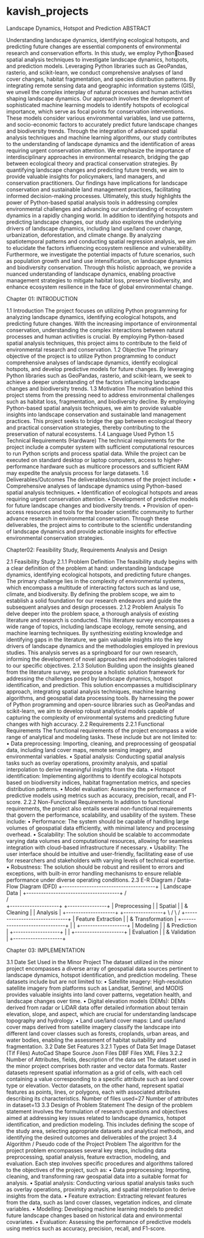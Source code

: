 # kavish_projects
Landscape Dynamics, Hotspot and Prediction
ABSTRACT

Understanding landscape dynamics, identifying ecological hotspots, and predicting future changes are 
essential components of environmental research and conservation efforts. In this study, we employ Pythonbased spatial analysis techniques to investigate landscape dynamics, hotspots, and prediction models. 
Leveraging Python libraries such as GeoPandas, rasterio, and scikit-learn, we conduct comprehensive 
analyses of land cover changes, habitat fragmentation, and species distribution patterns. By integrating
remote sensing data and geographic information systems (GIS), we unveil the complex interplay of natural 
processes and human activities shaping landscape dynamics. Our approach involves the development of 
sophisticated machine learning models to identify hotspots of ecological importance, which serve as focal 
points for conservation interventions. These models consider various environmental variables, land use 
patterns, and socio-economic factors to accurately predict future landscape changes and biodiversity trends.
Through the integration of advanced spatial analysis techniques and machine learning algorithms, our study 
contributes to the understanding of landscape dynamics and the identification of areas requiring urgent 
conservation attention. We emphasize the importance of interdisciplinary approaches in environmental 
research, bridging the gap between ecological theory and practical conservation strategies. By quantifying 
landscape changes and predicting future trends, we aim to provide valuable insights for policymakers, land 
managers, and conservation practitioners. Our findings have implications for landscape conservation and 
sustainable land management practices, facilitating informed decision-making processes. Ultimately, this 
study highlights the power of Python-based spatial analysis tools in addressing complex environmental 
challenges and advancing our understanding of ecosystem dynamics in a rapidly changing world.
In addition to identifying hotspots and predicting landscape changes, our study also explores the underlying 
drivers of landscape dynamics, including land use/land cover change, urbanization, deforestation, and climate 
change. By analyzing spatiotemporal patterns and conducting spatial regression analysis, we aim to elucidate 
the factors influencing ecosystem resilience and vulnerability. Furthermore, we investigate the potential 
impacts of future scenarios, such as population growth and land use intensification, on landscape dynamics 
and biodiversity conservation. Through this holistic approach, we provide a nuanced understanding of 
landscape dynamics, enabling proactive management strategies to mitigate habitat loss, preserve biodiversity, 
and enhance ecosystem resilience in the face of global environmental change.

Chapter 01: INTRODUCTION

1.1 Introduction
The project focuses on utilizing Python programming for analyzing landscape dynamics, identifying 
ecological hotspots, and predicting future changes. With the increasing importance of environmental 
conservation, understanding the complex interactions between natural processes and human activities 
is crucial. By employing Python-based spatial analysis techniques, this project aims to contribute to 
the field of environmental research and conservation.
1.2 Objective
The primary objective of the project is to utilize Python programming to conduct comprehensive 
analyses of landscape dynamics, identify ecological hotspots, and develop predictive models for 
future changes. By leveraging Python libraries such as GeoPandas, rasterio, and scikit-learn, we seek 
to achieve a deeper understanding of the factors influencing landscape changes and biodiversity 
trends.
1.3 Motivation
The motivation behind this project stems from the pressing need to address environmental challenges 
such as habitat loss, fragmentation, and biodiversity decline. By employing Python-based spatial 
analysis techniques, we aim to provide valuable insights into landscape conservation and sustainable 
land management practices. This project seeks to bridge the gap between ecological theory and 
practical conservation strategies, thereby contributing to the preservation of natural ecosystems.
1.4 Language Used
Python 
1.5 Technical Requirements (Hardware)
The technical requirements for the project include a computer system with sufficient computational 
resources to run Python scripts and process spatial data. While the project can be executed on 
standard desktop or laptop computers, access to higher-performance hardware such as multicore 
processors and sufficient RAM may expedite the analysis process for large datasets.
1.6 Deliverables/Outcomes
The deliverables/outcomes of the project include:
• Comprehensive analyses of landscape dynamics using Python-based spatial analysis 
techniques.
• Identification of ecological hotspots and areas requiring urgent conservation attention.
• Development of predictive models for future landscape changes and biodiversity trends.
• Provision of open-access resources and tools for the broader scientific community to further 
advance research in environmental conservation.
Through these deliverables, the project aims to contribute to the scientific understanding of landscape 
dynamics and provide actionable insights for effective environmental conservation strategies.

Chapter02: Feasibility Study, Requirements Analysis and Design

2.1 Feasibility Study
2.1.1 Problem Definition
The feasibility study begins with a clear definition of the problem at hand: understanding landscape 
dynamics, identifying ecological hotspots, and predicting future changes. The primary challenge lies 
in the complexity of environmental systems, which encompass a multitude of interacting factors such 
as land use, climate, and biodiversity. By defining the problem scope, we aim to establish a solid 
foundation for our research endeavors and guide the subsequent analyses and design processes.
2.1.2 Problem Analysis
To delve deeper into the problem space, a thorough analysis of existing literature and research is 
conducted. This literature survey encompasses a wide range of topics, including landscape ecology, 
remote sensing, and machine learning techniques. By synthesizing existing knowledge and identifying 
gaps in the literature, we gain valuable insights into the key drivers of landscape dynamics and the 
methodologies employed in previous studies. This analysis serves as a springboard for our own 
research, informing the development of novel approaches and methodologies tailored to our specific 
objectives.
2.1.3 Solution
Building upon the insights gleaned from the literature survey, we propose a holistic solution 
framework for addressing the challenges posed by landscape dynamics, hotspot identification, and 
prediction. This solution encompasses a multidisciplinary approach, integrating spatial analysis 
techniques, machine learning algorithms, and geospatial data processing tools. By harnessing the 
power of Python programming and open-source libraries such as GeoPandas and scikit-learn, we aim 
to develop robust analytical models capable of capturing the complexity of environmental systems 
and predicting future changes with high accuracy.
2.2 Requirements
2.2.1 Functional Requirements
The functional requirements of the project encompass a wide range of analytical and modeling tasks. 
These include but are not limited to:
• Data preprocessing: Importing, cleaning, and preprocessing of geospatial data, including land 
cover maps, remote sensing imagery, and environmental variables.
• Spatial analysis: Conducting spatial analysis tasks such as overlay operations, proximity 
analysis, and spatial interpolation to derive meaningful insights from the data.
• Hotspot identification: Implementing algorithms to identify ecological hotspots based on 
biodiversity indices, habitat fragmentation metrics, and species distribution patterns.
• Model evaluation: Assessing the performance of predictive models using metrics such as 
accuracy, precision, recall, and F1-score.
2.2.2 Non-Functional Requirements
In addition to functional requirements, the project also entails several non-functional requirements 
that govern the performance, scalability, and usability of the system. These include:
• Performance: The system should be capable of handling large volumes of geospatial data 
efficiently, with minimal latency and processing overhead.
• Scalability: The solution should be scalable to accommodate varying data volumes and 
computational resources, allowing for seamless integration with cloud-based infrastructure if 
necessary.
• Usability: The user interface should be intuitive and user-friendly, facilitating ease of use for 
researchers and stakeholders with varying levels of technical expertise.
• Robustness: The solution should be robust and resilient to errors and exceptions, with built-in 
error handling mechanisms to ensure reliable performance under diverse operating conditions.
2.3 E-R Diagram / Data-Flow Diagram (DFD)
+--------------------------------------+
| Landscape Data |
+--------------------------------------+
/ \
/ \
+--------------------+ +----------------+
| Preprocessing | | Spatial |
| & Cleaning | | Analysis |
+--------------------+ +----------------+
\ /
\ /
+------------------------------+
| Feature Extraction |
| & Transformation |
+------------------------------+
|
|
+-------------------+
| Modeling |
| & Prediction |
+-------------------+
|
|
+--------------------+
| Evaluation |
| & Validation |
+--------------------+

Chapter 03: IMPLEMENTATION

3.1 Date Set Used in the Minor Project
The dataset utilized in the minor project encompasses a diverse array of geospatial data sources 
pertinent to landscape dynamics, hotspot identification, and prediction modeling. These datasets 
include but are not limited to:
• Satellite imagery: High-resolution satellite imagery from platforms such as Landsat, Sentinel, 
and MODIS provides valuable insights into land cover patterns, vegetation health, and 
landscape changes over time.
• Digital elevation models (DEMs): DEMs derived from radar or LiDAR data offer detailed 
information about terrain elevation, slope, and aspect, which are crucial for understanding 
landscape topography and hydrology.
• Land use/land cover maps: Land use/land cover maps derived from satellite imagery classify 
the landscape into different land cover classes such as forests, croplands, urban areas, and 
water bodies, enabling the assessment of habitat suitability and fragmentation.
3.2 Date Set Features
3.2.1 Types of Data Set
Image Dataset (Tif Files)
AutoCad Shape Source
Json Files
DBF Files
XML Files
3.2.2 Number of Attributes, fields, description of the data set
The dataset used in the minor project comprises both raster and vector data formats. Raster datasets 
represent spatial information as a grid of cells, with each cell containing a value corresponding to a 
specific attribute such as land cover type or elevation. Vector datasets, on the other hand, represent 
spatial features as points, lines, or polygons, each with associated attributes describing its 
characteristics.
Number of files used=27
Number of attributes in dataset=13
3.3 Design of Problem Statement
The design of the problem statement involves the formulation of research questions and objectives 
aimed at addressing key issues related to landscape dynamics, hotspot identification, and prediction 
modeling. This includes defining the scope of the study area, selecting appropriate datasets and 
analytical methods, and identifying the desired outcomes and deliverables of the project
3.4 
Algorithm / Pseudo code of the Project Problem
The algorithm for the project problem encompasses several key steps, including data preprocessing, 
spatial analysis, feature extraction, modeling, and evaluation. Each step involves specific procedures 
and algorithms tailored to the objectives of the project, such as:
• Data preprocessing: Importing, cleaning, and transforming raw geospatial data into a suitable 
format for analysis.
• Spatial analysis: Conducting various spatial analysis tasks such as overlay operations, 
proximity analysis, and spatial interpolation to derive insights from the data.
• Feature extraction: Extracting relevant features from the data, such as land cover classes, 
vegetation indices, and climate variables.
• Modelling: Developing machine learning models to predict future landscape changes based on 
historical data and environmental covariates.
• Evaluation: Assessing the performance of predictive models using metrics such as accuracy, 
precision, recall, and F1-score.

